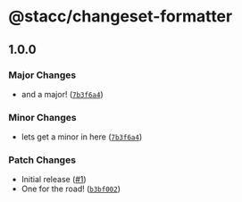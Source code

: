 # @stacc/changeset-formatter

## 1.0.0

### Major Changes

- and a major! ([`7b3f6a4`](https://github.com/stacc/changeset-formatter/commit/7b3f6a4ab08fd9d8933998d177d2743bc65c829f))

### Minor Changes

- lets get a minor in here ([`7b3f6a4`](https://github.com/stacc/changeset-formatter/commit/7b3f6a4ab08fd9d8933998d177d2743bc65c829f))

### Patch Changes

- Initial release ([#1](https://github.com/stacc/changeset-formatter/pull/1))
- One for the road! ([`b3bf002`](https://github.com/stacc/changeset-formatter/commit/b3bf002248dd1e625d192becc9a83ed16dd43c10))
